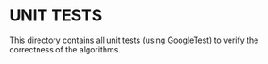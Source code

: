 # UNIT TESTS
This directory contains all unit tests (using GoogleTest) to verify the correctness of the algorithms.